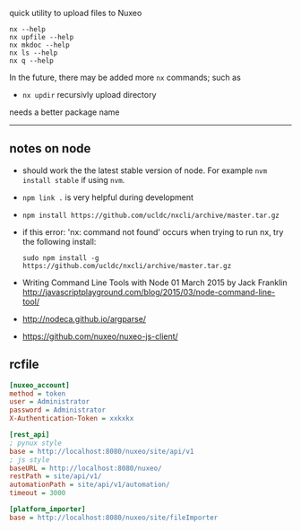 quick utility to upload files to Nuxeo

```
nx --help
nx upfile --help
nx mkdoc --help
nx ls --help
nx q --help
```

In the future, there may be added more `nx` commands; such as

 * `nx updir` recursivly upload directory

needs a better package name
 
------

## notes on node

 * should work the the latest stable version of node.  For example `nvm install stable` if using `nvm`.

 * `npm link .` is very helpful during development
 * `npm install https://github.com/ucldc/nxcli/archive/master.tar.gz`
 * if this error: 'nx: command not found' occurs when trying to run nx, try the following install:
                                   
       sudo npm install -g  https://github.com/ucldc/nxcli/archive/master.tar.gz

 * Writing Command Line Tools with Node
01 March 2015 by Jack Franklin http://javascriptplayground.com/blog/2015/03/node-command-line-tool/
 * http://nodeca.github.io/argparse/
 * https://github.com/nuxeo/nuxeo-js-client/

## rcfile

```ini
[nuxeo_account]
method = token
user = Administrator
password = Administrator
X-Authentication-Token = xxkxkx

[rest_api]
; pynux style
base = http://localhost:8080/nuxeo/site/api/v1
; js style
baseURL = http://localhost:8080/nuxeo/
restPath = site/api/v1/
automationPath = site/api/v1/automation/
timeout = 3000

[platform_importer]
base = http://localhost:8080/nuxeo/site/fileImporter
```
